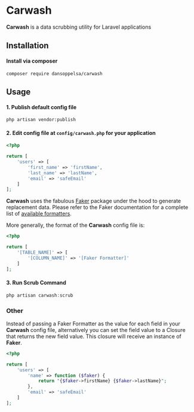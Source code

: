 # Carwash

**Carwash** is a data scrubbing utility for Laravel applications

## Installation

#### Install via composer
```
composer require dansoppelsa/carwash
```

## Usage
#### 1. Publish default config file
```
php artisan vendor:publish
```

#### 2. Edit config file at `config/carwash.php` for your application

```php
<?php

return [
    'users' => [
        'first_name' => 'firstName',
        'last_name' => 'lastName',
        'email' => 'safeEmail'
    ]
];
``` 
**Carwash** uses the fabulous [Faker](https://github.com/fzaninotto/Faker) package under the hood to generate replacement data. Please refer to the Faker documentation for a complete list of [available formatters](https://github.com/fzaninotto/Faker#formatters).

More generally, the format of the **Carwash** config file is:
```php
<?php

return [
    '[TABLE_NAME]' => [
        '[COLUMN_NAME]' => '[Faker Formatter]'
    ]
];
``` 

#### 3. Run Scrub Command

```php
php artisan carwash:scrub
```

### Other
Instead of passing a Faker Formatter as the value for each field in your **Carwash** config file, alternatively
you can set the field value to a Closure that returns the new field value. This closure will receive an instance of **Faker**.
```php
<?php

return [
    'users' => [
        'name' => function ($faker) {
            return "{$faker->firstName} {$faker->lastName}";
        },
        'email' => 'safeEmail'
    ]
];
```
